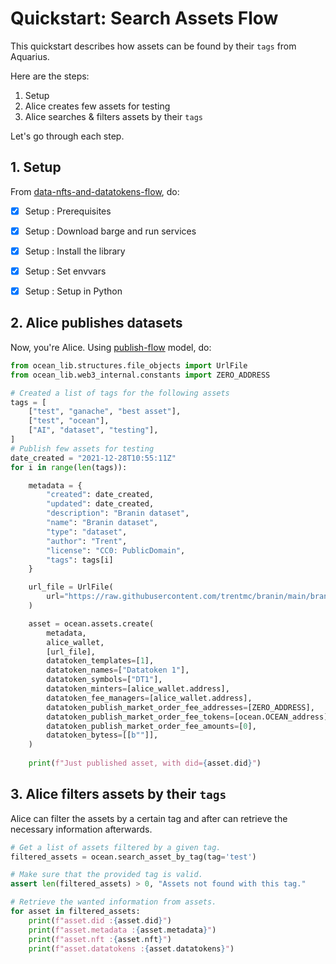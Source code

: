 <!--
Copyright 2022 Ocean Protocol Foundation
SPDX-License-Identifier: Apache-2.0
-->


# Quickstart: Search Assets Flow

This quickstart describes how assets can be found by their `tags` from Aquarius.


Here are the steps:

1.  Setup
2.  Alice creates few assets for testing
3.  Alice searches & filters assets by their `tags`

Let's go through each step.

## 1. Setup

From [data-nfts-and-datatokens-flow](data-nfts-and-datatokens-flow.md), do:
- [x] Setup : Prerequisites
- [x] Setup : Download barge and run services
- [x] Setup : Install the library
- [x] Setup : Set envvars
- [x] Setup : Setup in Python


## 2. Alice publishes datasets

Now, you're Alice. Using [publish-flow](publish-flow.md) model, do:

```python
from ocean_lib.structures.file_objects import UrlFile
from ocean_lib.web3_internal.constants import ZERO_ADDRESS

# Created a list of tags for the following assets
tags = [
    ["test", "ganache", "best asset"],
    ["test", "ocean"],
    ["AI", "dataset", "testing"],
]
# Publish few assets for testing
date_created = "2021-12-28T10:55:11Z"
for i in range(len(tags)):

    metadata = {
        "created": date_created,
        "updated": date_created,
        "description": "Branin dataset",
        "name": "Branin dataset",
        "type": "dataset",
        "author": "Trent",
        "license": "CC0: PublicDomain",
        "tags": tags[i]
    }

    url_file = UrlFile(
        url="https://raw.githubusercontent.com/trentmc/branin/main/branin.arff"
    )

    asset = ocean.assets.create(
        metadata,
        alice_wallet,
        [url_file],
        datatoken_templates=[1],
        datatoken_names=["Datatoken 1"],
        datatoken_symbols=["DT1"],
        datatoken_minters=[alice_wallet.address],
        datatoken_fee_managers=[alice_wallet.address],
        datatoken_publish_market_order_fee_addresses=[ZERO_ADDRESS],
        datatoken_publish_market_order_fee_tokens=[ocean.OCEAN_address],
        datatoken_publish_market_order_fee_amounts=[0],
        datatoken_bytess=[[b""]],
    )
    
    print(f"Just published asset, with did={asset.did}")

```
## 3. Alice filters assets by their `tags`

Alice can filter the assets by a certain tag and after can retrieve the necessary
information afterwards.

```python
# Get a list of assets filtered by a given tag.
filtered_assets = ocean.search_asset_by_tag(tag='test')

# Make sure that the provided tag is valid.
assert len(filtered_assets) > 0, "Assets not found with this tag."

# Retrieve the wanted information from assets.
for asset in filtered_assets:
    print(f"asset.did :{asset.did}")
    print(f"asset.metadata :{asset.metadata}")
    print(f"asset.nft :{asset.nft}")
    print(f"asset.datatokens :{asset.datatokens}")
```